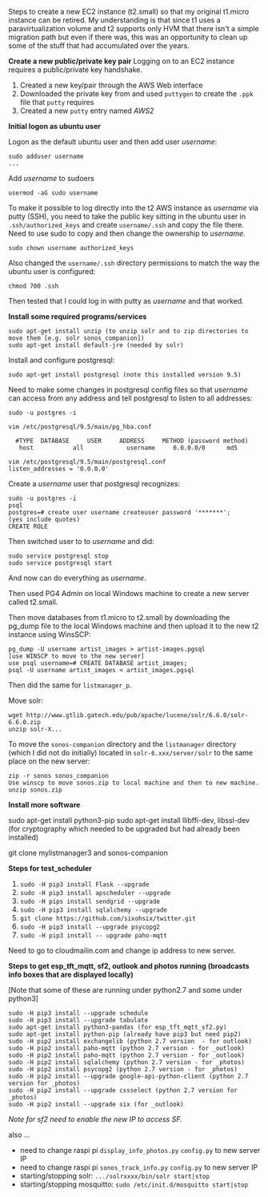 Steps to create a new EC2 instance (t2.small) so that my original t1.micro instance can be retired.  My understanding is that since t1 uses a paravirtualization volume and t2 supports only HVM that there isn't a simple migration path but even if there was, this was an opportunity to clean up some of the stuff that had accumulated over the years.

**Create a new public/private key pair**
Logging on to an EC2 instance requires a public/private key handshake.  

1. Created a new key/pair through the AWS Web interface
2. Downloaded the private key from and used `puttygen` to create the `.ppk` file that `putty` requires
3. Created a new `putty` entry named *AWS2*

**Initial logon as ubuntu user**

Logon as the default ubuntu user and then add user *username*:

    sudo adduser username
    ...

Add *username* to sudoers

    usermod -aG sudo username

To make it possible to log directly into the t2 AWS instance as *username* via putty (SSH), you need to take the public key sitting in the ubuntu user in `.ssh/authorized_keys` and create `username/.ssh` and copy the file there.  Need to use sudo to copy and then change the ownership to *username*.

    sudo chown username authorized_keys

Also changed the `username/.ssh` directory permissions to match the way the ubuntu user is configured:

    chmod 700 .ssh

Then tested that I could log in with putty as *username* and that worked.

**Install some required programs/services**

    sudo apt-get install unzip (to unzip solr and to zip directories to move them [e.g. solr sonos_companion])
    sudo apt-get install default-jre (needed by solr)

Install and configure postgresql:

    sudo apt-get install postgresql (note this installed version 9.5)

Need to make some changes in postgresql config files so that *username* can access from any address and tell postgresql to listen to all addresses:

    sudo -u postgres -i

    vim /etc/postgresql/9.5/main/pg_hba.conf
  
      #TYPE  DATABASE     USER     ADDRESS     METHOD (password method)
       host           all            username     0.0.0.0/0      md5 

    vim /etc/postgresql/9.5/main/postgresql.conf
    listen_addresses = '0.0.0.0'

Create a *username* user that postgresql recognizes:

    sudo -u postgres -i
    psql
    postgres=# create user username createuser password '*******';     (yes include quotes)
    CREATE ROLE

Then switched user to to *username* and did:

    sudo service postgresql stop
    sudo service postgresql start

And now can do everything as *username*.

Then used PG4 Admin on local Windows machine to create a new server called t2.small.

Then move databases from t1.micro to t2.small by downloading the pg_dump file to the local Windows machine and then upload it to the new t2 instance using WinsSCP:

    pg_dump -U username artist_images > artist-images.pgsql
    [use WINSCP to move to the new server]
    use psql username=# CREATE DATABASE artist_images;
    psql -U username artist_images < artist_images.pgsql

Then did the same for `listmanager_p`.

Move solr:

    wget http://www.gtlib.gatech.edu/pub/apache/lucene/solr/6.6.0/solr-6.6.0.zip
    unzip solr-X...

To move the `sonos-companion` directory and the `listmanager` directory (which I did not do initially) located in `solr-6.xxx/server/solr` to the same place on the new server:

    zip -r sonos sonos_companion
    Use winscp to move sonos.zip to local machine and then to new machine.
    unzip sonos.zip

**Install more software**

sudo apt-get install python3-pip
sudo apt-get install llibffi-dev, libssl-dev (for cryptography which needed to be upgraded but had already been installed)

git clone mylistmanager3 and sonos-companion

**Steps for test_scheduler** 

  1. `sudo -H pip3 install Flask --upgrade`
  2. `sudo -H pip3 install apscheduler --upgrade`
  3. `sudo -H pips install sendgrid --upgrade`
  4. `sudo -H pip3 install sqlalchemy --upgrade`
  5.  `git clone https://github.com/sixohsix/twitter.git`
  6.  `sudo -H pip3 install --upgrade psycopg2`
  7.  `sudo -H pip3 install -- upgrade paho-mqtt`

Need to go to cloudmailin.com and change ip address to new server.

**Steps to get esp_tft_mqtt, sf2, outlook and photos running (broadcasts info boxes that are displayed locally)** 

[Note that some of these are running under python2.7 and some under python3]

    sudo -H pip3 install --upgrade schedule
    sudo -H pip3 install --upgrade tabulate
    sudo apt-get install python3-pandas (for esp_tft_mqtt_sf2.py)
    sudo apt-get install python-pip (already have pip3 but need pip2)
    sudo -H pip2 install exchangelib (python 2.7 version  - for outlook)
    sudo -H pip2 install paho-mqtt (python 2.7 version - for _outlook)
    sudo -H pip2 install paho-mqtt (python 2.7 version - for _outlook)
    sudo -H pip2 install sqlalchemy (python 2.7 version - for _photos)
    sudo -H pip2 install psycopg2 (python 2.7 version - for _photos)
    sudo -H pip2 install --upgrade google-api-python-client (python 2.7 version for _photos)
    sudo -H pip2 install --upgrade cssselect (python 2.7 version for _photos)
    sudo -H pip2 install --upgrade six (for _outlook)
    
*Note for sf2 need to enable the new IP to access SF.*

also ...

- need to change raspi pi `display_info_photos.py` `config.py` to new server IP
- need to change raspi pi `sonos_track_info.py` `config.py` to new server IP
- starting/stopping solr: `.../solrxxxx/bin/solr start|stop`
- starting/stopping mosquitto: `sudo /etc/init.d/mosquitto start|stop`

